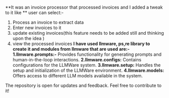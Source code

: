 **It was an invoice processor that processed invoices and I added a tweak to it like **
user can select:-
  1. Process an invoice to extract data
  2. Enter new invoices to it
  3. update existing invoices(this feature needs to be added still and thinking upon the idea )
  4. view the processed invoices
**I have used llmware, ps,re library to create it and modules from llmware that are used are:-**
  **1.llmware.prompts:-** Provides functionality for generating prompts and human-in-the-loop interactions.
  **2.llmware.configs:** Contains configurations for the LLMWare system.
  **3.llmware.setup:** Handles the setup and initialization of the LLMWare environment.
  **4.llmware.models:** Offers access to different LLM models available in the system.

  The repository is open for updates and feedback.
  Feel free to contribute to it!
